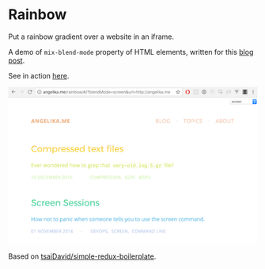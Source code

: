 # Rainbow

Put a rainbow gradient over a website in an iframe.

A demo of `mix-blend-mode` property of HTML elements, written for this [blog post](http://angelika.me/2017/05/07/blend-mode-in-css/).

See in action [here](http://angelika.me/rainbow/#/?blendMode=screen&url=http://angelika.me).

![](screenshot.png)

Based on [tsaiDavid/simple-redux-boilerplate](https://github.com/tsaiDavid/simple-redux-boilerplate).
